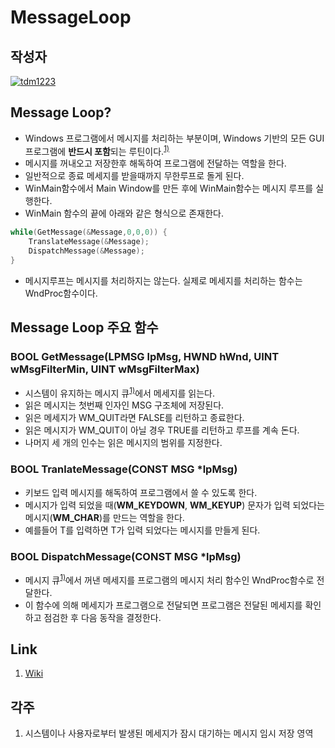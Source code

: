 # **MessageLoop**

## 작성자
[![tdm1223](https://avatars1.githubusercontent.com/u/21440957?s=100&v=4)](https://github.com/tdm1223)

## Message Loop?
- Windows 프로그램에서 메시지를 처리하는 부분이며, Windows 기반의 모든 GUI 프로그램에 **반드시 포함**되는 루틴이다.<sup>[1)](#ref1)</sup>
- 메시지를 꺼내오고 저장한후 해독하여 프로그램에 전달하는 역할을 한다.
- 일반적으로 종료 메세지를 받을때까지 무한루프로 돌게 된다.
- WinMain함수에서 Main Window를 만든 후에 WinMain함수는 메시지 루프를 실행한다.
- WinMain 함수의 끝에 아래와 같은 형식으로 존재한다.
```cpp
while(GetMessage(&Message,0,0,0)) {
	TranslateMessage(&Message);
	DispatchMessage(&Message);
}
```
- 메시지루프는 메시지를 처리하지는 않는다. 실제로 메세지를 처리하는 함수는 WndProc함수이다.

## Message Loop 주요 함수
### BOOL GetMessage(LPMSG lpMsg, HWND hWnd, UINT wMsgFilterMin, UINT wMsgFilterMax)
- 시스템이 유지하는 메시지 큐<sup>[1)](#ref1)</sup>에서 메세지를 읽는다.
- 읽은 메시지는 첫번째 인자인 MSG 구조체에 저장된다. 
- 읽은 메세지가 WM_QUIT라면 FALSE를 리턴하고 종료한다.
- 읽은 메시지가 WM_QUIT이 아닐 경우 TRUE를 리턴하고 루프를 계속 돈다.
- 나머지 세 개의 인수는 읽은 메시지의 범위를 지정한다.

### BOOL TranlateMessage(CONST MSG *lpMsg)
- 키보드 입력 메시지를 해독하여 프로그램에서 쓸 수 있도록 한다.
- 메시지가 입력 되었을 때(**WM_KEYDOWN**, **WM_KEYUP**) 문자가 입력 되었다는 메시지(**WM_CHAR**)를 만드는 역할을 한다.
- 예를들어 T를 입력하면 T가 입력 되었다는 메시지를 만들게 된다.

### BOOL DispatchMessage(CONST MSG *lpMsg)
- 메시지 큐<sup>[1)](#ref1)</sup>에서 꺼낸 메세지를 프로그램의 메시지 처리 함수인 WndProc함수로 전달한다.
- 이 함수에 의해 메세지가 프로그램으로 전달되면 프로그램은 전달된 메세지를 확인하고 점검한 후 다음 동작을 결정한다.

<a id="ref1">

## Link

1) [Wiki](https://en.wikipedia.org/wiki/Message_loop_in_Microsoft_Windows)

## 각주

1) 시스템이나 사용자로부터 발생된 메세지가 잠시 대기하는 메시지 임시 저장 영역

</a>
